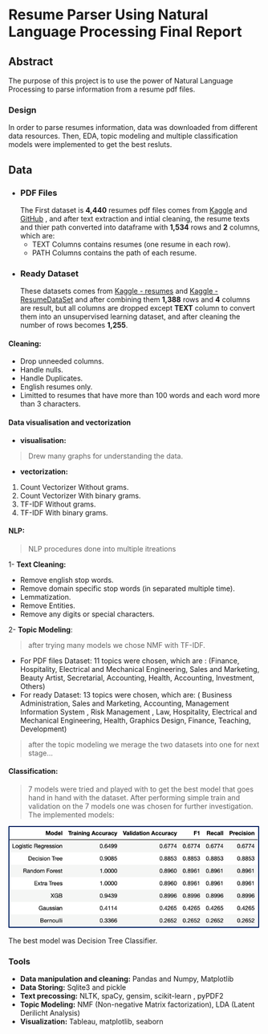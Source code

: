 # Resume Parser Using Natural Language Processing Final Report 

### 
## Abstract
The purpose of this project is to use the power of Natural Language Processing to parse information from a resume pdf files.   

### Design
In order to parse resumes information, data was downloaded from different data resources.
Then, EDA, topic modeling and multiple classification models were implemented to get the best resluts.

## Data
- ### PDF Files
  The First dataset is __4,440__ resumes pdf files comes from  [Kaggle](https://www.kaggle.com/aishikai/resume-dataset?select=pdf) and 
  [GitHub](https://github.com/JAIJANYANI/Automated-Resume-Screening-System) , and after text extraction and intial cleaning, the resume texts and thier path converted into dataframe with __1,534__ rows and __2__ columns, which are:
  - TEXT Columns contains resumes (one resume in each row).
  - PATH Columns contains the path of each resume.
- ### Ready Dataset
  These datasets comes from [Kaggle - resumes](https://www.kaggle.com/maitrip/resumes) and [Kaggle - ResumeDataSet](https://www.kaggle.com/dhainjeamita/resumedataset) and after combining them __1,388__ rows and __4__ columns are result, but all columns are dropped except __TEXT__ column to convert them into an unsupervised learning dataset, and after cleaning the number of rows becomes __1,255__.
  
#### Cleaning:
- Drop unneeded columns.
- Handle nulls.
- Handle Duplicates.
- English resumes only.
- Limitted to resumes that have more than 100 words and each word more than 3 characters.

#### Data visualisation and vectorization
- __visualisation:__ 
> Drew many graphs for understanding the data.
- __vectorization:__
1. Count Vectorizer Without grams.
2. Count Vectorizer With binary grams.
3. TF-IDF Without grams.
4. TF-IDF With binary grams.

#### NLP:
> NLP procedures done into multiple itreations

1- __Text Cleaning:__
- Remove english stop words.
- Remove domain specific stop words (in separated multiple time).
- Lemmatization.
- Remove Entities.
- Remove any digits or special characters.

2- __Topic Modeling__:
> after trying many models we chose NMF with TF-IDF.
- For PDF files Dataset: 11 topics were chosen, which are : (Finance, Hospitality, Electrical and Mechanical Engineering, Sales and Marketing, Beauty Artist,  Secretarial, Accounting, Health, Accounting, Investment, Others)
- For ready Dataset: 13 topics were chosen, which are: ( Business Administration, Sales and Marketing, Accounting, Management Information System , Risk Management , Law, Hospitality, Electrical and Mechanical Engineering, Health, Graphics Design, Finance, Teaching, Development)

> after the topic modeling we merage the two datasets into one for next stage...

#### Classification:
> 7 models were tried and played with to get the best model that goes hand in hand with the dataset. 
After performing simple train and validation on the 7 models one was chosen for further investigation.
The implemented models:

<img src="https://github.com/Wafaa-Alharbi/Resume-Parser-NLP/blob/main/Images/classification_for_nlp_projet.png" width="500"/> <br/>


The best model was Decision Tree Classifier.
### Tools
- __Data manipulation and cleaning:__ Pandas and Numpy, Matplotlib
- __Data Storing:__ Sqlite3 and pickle
- __Text precossing:__ NLTK, spaCy, gensim, scikit-learn , pyPDF2
- __Topic Modeling:__ NMF (Non-negative Matrix factorization), LDA (Latent Derilicht Analysis)
- __Visualization:__ Tableau, matplotlib, seaborn
